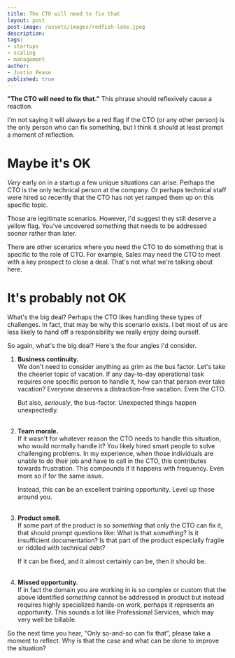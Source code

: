 ```yaml
---
title: The CTO will need to fix that
layout: post
post-image: /assets/images/redfish-lake.jpeg
description: 
tags:
- startups
- scaling
- management
author: 
- Justin Pease
published: true
---
```


**"The CTO will need to fix that."** This phrase should reflexively cause a
reaction. 

I'm not saying it will always be a red flag if the CTO (or any other person) is
the only person who can fix something, but I think it should at least prompt a
moment of reflection.

# Maybe it's OK

*Very* early on in a startup a few unique situations can arise. Perhaps the CTO
is the only technical person at the company. Or perhaps technical staff were
hired so recently that the CTO has not yet ramped them up on this specific
topic.

Those are legitimate scenarios. However, I'd suggest they still deserve a yellow
flag. You've uncovered something that needs to be addressed sooner rather than
later.

There are other scenarios where you need the CTO to do something that is
specific to the role of CTO. For example, Sales may need the CTO to meet with
a key prospect to close a deal. That's not what we're talking about here.

# It's probably not OK

What's the big deal? Perhaps the CTO likes handling these types of challenges.
In fact, that may be why this scenario exists. I bet most of us are less likely
to hand off a responsibility we really enjoy doing ourself.

So again, what's the big deal? Here's the four angles I'd consider.

1. **Business continuity.**  
We don't need to consider anything as grim as the bus factor. Let's take the
cheerier topic of vacation. If any day-to-day operational task requires one
specific person to handle it, how can that person ever take vacation? Everyone
deserves a distraction-free vacation. Even the CTO.

    But also, *seriously*, the bus-factor. Unexpected things happen unexpectedly.  
&nbsp;  

2. **Team morale.**  
If it wasn't for whatever reason the CTO needs to handle this situation, who
would normally handle it? You likely hired smart people to solve challenging
problems. In my experience, when those individuals are unable to do their job
and have to call in the CTO, this contributes towards frustration. This
compounds if it happens with frequency. Even more so if for the same issue.

    Instead, this can be an excellent training opportunity. Level up those
around you.  
&nbsp;  

3. **Product smell.**  
If some part of the product is so *something* that only the CTO can fix it,
that should prompt questions like: What is that *something*? Is it insufficient
documentation? Is that part of the product especially fragile or riddled with
technical debt?

    If it can be fixed, and it almost certainly can be, then it should be.  
&nbsp;  

4. **Missed opportunity.**  
If in fact the domain you are working in is so complex or custom that the above
identified *something* cannot be addressed in product but instead requires
highly specialized hands-on work, perhaps it represents an opportunity. This
sounds a lot like Professional Services, which may very well be billable.

So the next time you hear, "Only so-and-so can fix that", please take a moment
to reflect. Why is that the case and what can be done to improve the situation?
